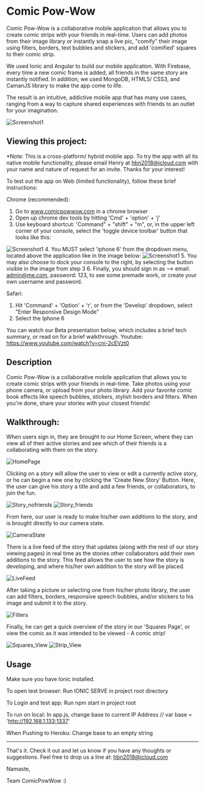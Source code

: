 Comic Pow-Wow
=====================

Comic Pow-Wow is a collaborative mobile application that allows you to create comic strips with your friends in real-time. Users can add photos from their image library or instantly snap a live pic, "comify" their image using filters, borders, text bubbles and stickers, and add 'comified' squares to their comic strip.

We used Ionic and Angular to build our mobile application. With Firebase, every time a new comic frame is added, all friends in the same story are instantly notified. In addition, we used MongoDB, HTML5/ CSS3, and CamanJS library to make the app come to life.

The result is an intuitive, addictive mobile app that has many use cases, ranging from a way to capture shared experiences with friends to an outlet for your imagination.


![Screenshot1](http://i.imgur.com/DAp5dke.png)

## Viewing this project:

*Note: This is a cross-platform/ hybrid mobile app. To try the app with all its native mobile functionality, please email Henry at hbn2018@icloud.com with your name and nature of request for an invite. Thanks for your interest!

To test out the app on Web (limited functionality), follow these brief instructions:

Chrome (recommended):
  1. Go to www.comicpowwow.com in a chrome browser
  2. Open up chrome dev tools by hitting 'Cmd' + 'option' + 'j' 
  3. Use keyboard shortcut: 'Command" + "shift" + "m", or, in the upper left corner of your console, select the 'toggle device toolbar' button that looks like this:
  
  ![Screenshot1](http://i.imgur.com/6GQTscC.png)
  4. You MUST select 'iphone 6' from the dropdown menu, located above the application like in the image below:
  ![Screenshot1](http://i.imgur.com/fFtM35U.png)
  5. You may also choose to dock your console to the right, by selecting the button visible in the image from step 3
  6. Finally, you should sign in as --> email: admin@me.com, password: 123, to see some premade work, or create your own username and password.

Safari:
  1. Hit 'Command' + 'Option' + 'r', or from the 'Develop' dropdown, select "Enter Responsive Design Mode"
  2. Select the Iphone 6


You can watch our Beta presentation below, which includes a brief tech summary, or read on for a brief walkthrough.
Youtube: https://www.youtube.com/watch?v=cni-2cEVzt0

## Description

Comic Pow-Wow is a collaborative mobile application that allows you to create comic strips with your friends in real-time. Take photos using your phone camera, or upload from your photo library. Add your favorite comic book effects like speech bubbles, stickers, stylish borders and filters. When you're done, share your stories with your closest friends!

## Walkthrough:

When users sign in, they are brought to our Home Screen, where they can view all of their active stories and see which of their friends is a collaborating with them on the story.

![HomePage](http://i.imgur.com/LoNmAOK.png)

Clicking on a story will allow the user to view or edit a currently active story, or he can begin a new one by clicking the 'Create New Story' Button. Here, the user can give his story a title and add a few friends, or collaborators, to join the fun.

![Story_nofriends](http://i.imgur.com/A3hZL72.png) ![Story_friends](http://i.imgur.com/tcw7J0Q.png)

From here, our user is ready to make his/her own additions to the story, and is brought directly to our camera state.

![CameraState](http://i.imgur.com/XOSqmzN.png)

There is a live feed of the story that updates (along with the rest of our story viewing pages) in real time as the stories other collaborators add their own additions to the story. This feed allows the user to see how the story is developing, and where his/her own addition to the story will be placed.

![LiveFeed](http://i.imgur.com/qWaaxbN.png)

After taking a picture or selecting one from his/her photo library, the user can add filters, borders, responsive speech bubbles, and/or stickers to his image and submit it to the story.

![Filters](http://i.imgur.com/RuFGP3z.png)

Finally, he can get a quick overview of the story in our 'Squares Page', or view the comic as it was intended to be viewed - A comic strip!

![Squares_View](http://i.imgur.com/NYdEzAt.png)
![Strip_View](http://i.imgur.com/oKI1vHu.png)

## Usage

Make sure you have Ionic installed.

To open test browser:
Run IONIC SERVE in project root directory

To Login and test app:
Run npm start in project root

To run on local:
In app.js, change base to current IP Address
// var base = 'http://192.168.1.133:1337'

When Pushing to Heroku:
Change base to an empty string

***
That's it. Check it out and let us know if you have any thoughts or suggestions. 
Feel free to drop us a line at: hbn2018@icloud.com

Namaste,

Team ComicPowWow :)
